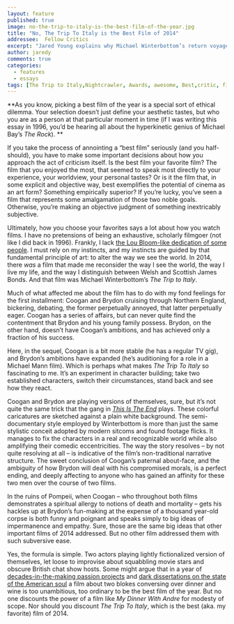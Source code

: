 ```yaml
---
layout: feature
published: true
image: no-the-trip-to-italy-is-the-best-film-of-the-year.jpg
title: "No, The Trip To Italy is the Best Film of 2014"
addressee:  Fellow Critics
excerpt: "Jared Young explains why Michael Winterbottom’s return voyage is better than the rest"
author: jaredy
comments: true
categories:
  - features
  - essays
tags: [The Trip to Italy,Nightcrawler, Awards, awesome, Best,critic, films, good, list, movies, Top films 2014, worst, year end]
---
```


**As you know, picking a best film of the year is a special sort of ethical dilemma. Your selection doesn’t just define your aesthetic tastes, but who you are as a person at that particular moment in time (if I was writing this essay in 1996, you’d be hearing all about the hyperkinetic genius of Michael Bay’s _The Rock_). **

If you take the process of annointing a “best film” seriously (and you half-should), you have to make some important decisions about how you approach the act of criticism itself. Is the best film your favorite film? The film that you enjoyed the most, that seemed to speak most directly to your experience, your worldview, your personal tastes? Or is it the film that, in some explicit and objective way, best exemplifies the potential of cinema as an art form? Something empirically superior? If you’re lucky, you’ve seen a film that represents some amalgamation of those two noble goals. Otherwise, you’re making an objective judgment of something inextricably subjective.

Ultimately, how you choose your favorites says a lot about how you watch films. I have no pretensions of being an exhaustive, scholarly filmgoer (not like I did back in 1996). Frankly, I lack [the Lou Bloom-like dedication of some people](https://film500.wordpress.com/). I must rely on my instincts, and my instincts are guided by that fundamental principle of art: to alter the way we see the world. In 2014, there _was_ a film that made me reconsider the way I see the world, the way I live my life, and the way I distinguish between Welsh and Scottish James Bonds. And that film was Michael Winterbottom’s _The Trip to Italy_. 

 

Much of what affected me about the film has to do with my fond feelings for the first installment: Coogan and Brydon cruising through Northern England, bickering, debating, the former perpetually annoyed, that latter perpetually eager. Coogan has a series of affairs, but can never quite find the contentment that Brydon and his young family possess. Brydon, on the other hand, doesn’t have Coogan’s ambitions, and has achieved only a fraction of his success. 

Here, in the sequel, Coogan is a bit more stable (he has a regular TV gig), and Brydon’s ambitions have expanded (he’s auditioning for a role in a Michael Mann film). Which is perhaps what makes _The Trip To Italy_ so fascinating to me. It’s an experiment in character building; take two established characters, switch their circumstances, stand back and see how they react. 

Coogan and Brydon are playing versions of themselves, sure, but it’s not quite the same trick that the gang in [_This Is The End_](http://www.dearcastandcrew.com/content/2013/6/12/this-is-the-end.html) plays. These colorful caricatures are sketched against a plain white background. The semi-documentary style employed by Winterbottom is more than just the same stylistic conceit adopted by modern sitcoms and found footage flicks. It manages to fix the characters in a real and recognizable world while also amplifying their comedic eccentricities. The way the story resolves – by not quite resolving at all – is indicative of the film’s non-traditional narrative structure. The sweet conclusion of Coogan’s paternal about-face, and the ambiguity of how Brydon will deal with his compromised morals, is a perfect ending, and deeply affecting to anyone who has gained an affinity for these two men over the course of two films. 

In the ruins of Pompeii, when Coogan – who throughout both films demonstrates a spiritual allergy to notions of death and mortality – gets his hackles up at Brydon’s fun-making at the expense of a thousand year-old corpse is both funny and poignant and speaks simply to big ideas of impermanence and empathy. Sure, those are the same big ideas that other important films of 2014 addressed. But no other film addressed them with such subversive ease.

Yes, the formula is simple. Two actors playing lightly fictionalized version of themselves, let loose to improvise about squabbling movie stars and obscure British chat show hosts. Some might argue that in a year of [decades-in-the-making passion projects](http://www.dearcastandcrew.com/content/2014/8/5/boyhood.html) and [dark dissertations on the state of the American soul](http://www.dearcastandcrew.com/content/2015/1/5/yes-nightcrawler-is-the-best-film-of-2014.html) a film about two blokes conversing over dinner and wine is too unambitious, too ordinary to be the best film of the year. But no one discounts the power of a film like _My Dinner With Andre_ for modesty of scope. Nor should you discount _The Trip To Italy_, which is the best (aka. my favorite) film of 2014.

